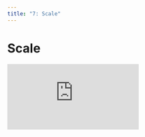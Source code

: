 ```yaml
---
title: "7: Scale"
---
```


# Scale

<div class='embed-container'><iframe src='https://player.vimeo.com/video/206047152' frameborder='0' webkitAllowFullScreen mozallowfullscreen allowFullScreen></iframe></div>
